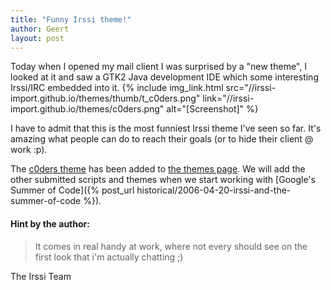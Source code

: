 ```yaml
---
title: "Funny Irssi theme!"
author: Geert
layout: post
---
```


Today when I opened my mail client I was surprised by a "new 
theme", I looked at it and saw a GTK2 Java development IDE which some 
interesting Irssi/IRC embedded into it. {% include img_link.html src="//irssi-import.github.io/themes/thumb/t_c0ders.png" link="//irssi-import.github.io/themes/c0ders.png" alt="[Screenshot]" %}

I have to admit that this is the most funniest 
Irssi theme I've seen so far. It's amazing what people can do to reach 
their goals (or to hide their client @ work :p).

The [c0ders theme](//irssi-import.github.io/themes/c0ders.theme) has been added to [the themes page](/themes). We will add the other submitted scripts and themes when we start working with [Google's Summer of Code]({% post_url historical/2006-04-20-irssi-and-the-summer-of-code %}).

#### Hint by the author:

> It comes in real handy at work, where not every should see on the first look that i'm actually chatting ;)

The Irssi Team